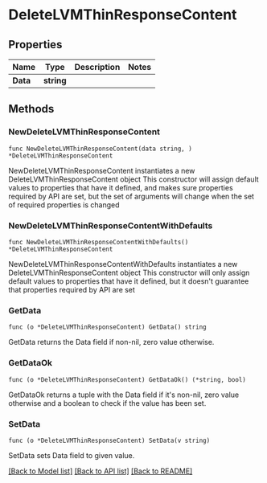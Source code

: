# DeleteLVMThinResponseContent

## Properties

Name | Type | Description | Notes
------------ | ------------- | ------------- | -------------
**Data** | **string** |  | 

## Methods

### NewDeleteLVMThinResponseContent

`func NewDeleteLVMThinResponseContent(data string, ) *DeleteLVMThinResponseContent`

NewDeleteLVMThinResponseContent instantiates a new DeleteLVMThinResponseContent object
This constructor will assign default values to properties that have it defined,
and makes sure properties required by API are set, but the set of arguments
will change when the set of required properties is changed

### NewDeleteLVMThinResponseContentWithDefaults

`func NewDeleteLVMThinResponseContentWithDefaults() *DeleteLVMThinResponseContent`

NewDeleteLVMThinResponseContentWithDefaults instantiates a new DeleteLVMThinResponseContent object
This constructor will only assign default values to properties that have it defined,
but it doesn't guarantee that properties required by API are set

### GetData

`func (o *DeleteLVMThinResponseContent) GetData() string`

GetData returns the Data field if non-nil, zero value otherwise.

### GetDataOk

`func (o *DeleteLVMThinResponseContent) GetDataOk() (*string, bool)`

GetDataOk returns a tuple with the Data field if it's non-nil, zero value otherwise
and a boolean to check if the value has been set.

### SetData

`func (o *DeleteLVMThinResponseContent) SetData(v string)`

SetData sets Data field to given value.



[[Back to Model list]](../README.md#documentation-for-models) [[Back to API list]](../README.md#documentation-for-api-endpoints) [[Back to README]](../README.md)


